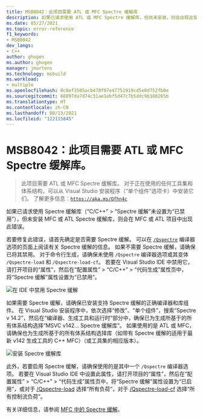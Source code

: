 ```yaml
---
title: MSB8042：此项目需要 ATL 或 MFC Spectre 缓解库
description: 如果已请求使用 ATL 或 MFC Spectre 缓解库，但尚未安装，则会出现此错误。
ms.date: 05/27/2021
ms.topic: error-reference
f1_keywords:
- MSB8042
dev_langs:
- C++
author: ghogen
ms.author: ghogen
manager: jmartens
ms.technology: msbuild
ms.workload:
- multiple
ms.openlocfilehash: 0c8ef3505acb478f07e47751919cd5e0d752fb0e
ms.sourcegitcommit: 68897da7d74c31ae1ebf5d47c7b5ddc9b108265b
ms.translationtype: HT
ms.contentlocale: zh-CN
ms.lasthandoff: 08/13/2021
ms.locfileid: "122115845"
---
```

# <a name="msb8042-atl-or-mfc-libraries-with-spectre-mitigations-are-required-for-this-project"></a>MSB8042：此项目需要 ATL 或 MFC Spectre 缓解库。

> 此项目需要 ATL 或 MFC Spectre 缓解库。 对于正在使用的任何工具集和体系结构，可以从 Visual Studio 安装程序（“单个组件”选项卡）中安装它们。 了解更多信息：[`https://aka.ms/Ofhn4c`](https://aka.ms/Ofhn4c)

如果已请求使用 Spectre 缓解库（“C/C++” > “Spectre 缓解”未设置为“已禁用”），但未安装 MFC 或 ATL Spectre 缓解库，则会在 MFC 或 ATL 项目中出现此错误。

若要修复此错误，请首先确定是否需要 Spectre 缓解。 可以在 [`/Qspectre`](/cpp/build/reference/qspectre) 编译器选项的页面上阅读有关 Spectre 缓解的信息。 如果不需要 Spectre 缓解，请确保已将其禁用。 对于命令行生成，请确保未使用 `/Qspectre` 编译器选项或其变体 `/Qspectre-load` 和 `/Qspectre-load-cf`。 若要在 Visual Studio IDE 中禁用它，请打开项目的“属性”，然后在“配置属性” > “C/C++” > “代码生成”属性页中，将“Spectre 缓解”属性设置为“已禁用”。

![在 IDE 中禁用 Spectre 缓解](../media/errors/spectre-disable.png)

 如果需要 Spectre 缓解，请确保已安装支持 Spectre 缓解的正确编译器和库组件。 在 Visual Studio 安装程序中，依次选择“修改”、“单个组件”，搜索“Spectre v 14.2”，然后在“编译器、生成工具和运行时”部分中，确保已为生成所基于的所有体系结构选择“MSVC v142… Spectre 缓解库”。 如果使用的是 ATL 或 MFC，请确保也为生成所基于的所有体系结构选择库（如带有 Spectre 缓解的适用于最新 v142 生成工具的 C++ MFC）（或工具集的相应版本）。

![安装 Spectre 缓解库](../media/errors/spectre-install-components.png)

此外，若要启用 Spectre 缓解，请确保使用的是其中一个 `/Qspectre` 编译器选项。 若要在 Visual Studio IDE 中设置此属性，请打开项目的“属性”，然后在“配置属性” > “C/C++” > “代码生成”属性页中，将“Spectre 缓解”属性设置为“已启用”，或对于 [/Qspectre-load](/cpp/build/reference/qspectre-load) 选择“所有负荷”，对于 [/Qspectre-load-cf](/cpp/build/reference/qspectre-load-cf) 选择“所有控制流负荷”。

有关详细信息，请参阅 [MFC 中的 Spectre 缓解](https://devblogs.microsoft.com/cppblog/spectre-mitigations-in-msvc/)。
